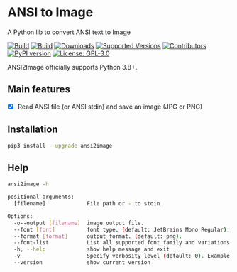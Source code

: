 # ANSI to Image

A Python lib to convert ANSI text to Image

[![Build](https://github.com/helviojunior/ansi2image/actions/workflows/build_and_publish.yml/badge.svg)](https://github.com/helviojunior/ansi2image/actions/workflows/build_and_publish.yml)
[![Build](https://github.com/helviojunior/ansi2image/actions/workflows/build_and_test.yml/badge.svg)](https://github.com/helviojunior/ansi2image/actions/workflows/build_and_test.yml)
[![Downloads](https://pepy.tech/badge/ansi2image/month)](https://pepy.tech/project/ansi2image)
[![Supported Versions](https://img.shields.io/pypi/pyversions/ansi2image.svg)](https://pypi.org/project/ansi2image)
[![Contributors](https://img.shields.io/github/contributors/helviojunior/ansi2image.svg)](https://github.com/helviojunior/ansi2image/graphs/contributors)
[![PyPI version](https://img.shields.io/pypi/v/ansi2image.svg)](https://pypi.org/project/ansi2image/)
[![License: GPL-3.0](https://img.shields.io/pypi/l/ansi2image.svg)](https://github.com/helviojunior/ansi2image/blob/main/LICENSE)

ANSI2Image officially supports Python 3.8+.

## Main features

* [x] Read ANSI file (or ANSI stdin) and save an image (JPG or PNG)

## Installation

```bash
pip3 install --upgrade ansi2image
```

## Help

```bash
ansi2image -h

positional arguments:
  [filename]             File path or - to stdin

Options:
  -o--output [filename]  image output file.
  --font [font]          font type. (default: JetBrains Mono Regular).
  --format [format]      output format. (default: png).
  --font-list            List all supported font family and variations
  -h, --help             show help message and exit
  -v                     Specify verbosity level (default: 0). Example: -v, -vv, -vvv
  --version              show current version

```
